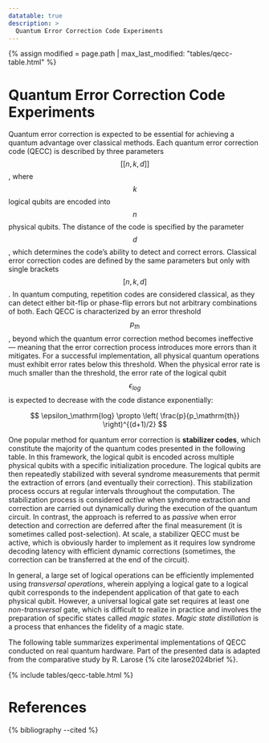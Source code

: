```yaml
---
datatable: true
description: >
  Quantum Error Correction Code Experiments
---
```

{% assign modified = page.path | max_last_modified: "tables/qecc-table.html" %}
# Quantum Error Correction Code Experiments

Quantum error correction is expected to be essential for achieving a quantum advantage over classical methods. Each quantum error correction code (QECC) is described by three parameters $$[[ n, k, d ]]$$, where $$k$$ logical qubits are encoded into $$n$$ physical qubits. The distance of the code is specified by the parameter $$d$$,  which determines the code’s ability to detect and correct errors. Classical error correction codes are defined by the same parameters but only with single brackets $$[ n, k, d ]$$. In quantum computing, repetition codes are considered classical, as they can detect either bit-flip or phase-flip errors but not arbitrary combinations of both.
Each QECC is characterized by an error threshold $$p_{th}$$, beyond which the quantum error correction method becomes ineffective — meaning that the error correction process introduces more errors than it mitigates. For a successful implementation, all physical quantum operations must exhibit error rates below this threshold. When the physical error rate is much smaller than the threshold, the error rate of the logical qubit $$\epsilon_{log}$$ is expected to decrease with the code distance exponentially:

$$ \epsilon_\mathrm{log} \propto \left( \frac{p}{p_\mathrm{th}} \right)^{(d+1)/2} $$

One popular method for quantum error correction is **stabilizer codes**, which constitute the majority of the quantum codes presented in the following table. In this framework, the logical qubit is encoded across multiple physical qubits with a specific initialization procedure. The logical qubits are then repeatedly stabilized with several syndrome measurements that permit the extraction of errors (and eventually their correction). This stabilization process occurs at regular intervals throughout the computation. The stabilization process is considered *active* when syndrome extraction and correction are carried out dynamically during the execution of the quantum circuit. In contrast, the approach is referred to as *passive* when error detection and correction are deferred after the final measurement (it is sometimes called post-selection). At scale, a stabilizer QECC must be active, which is obviously harder to implement as it requires low syndrome decoding latency with efficient dynamic corrections (sometimes, the correction can be transferred at the end of the circuit).

In general, a large set of logical operations can be efficiently implemented using *transversal operations*, wherein applying a logical gate to a logical qubit corresponds to the independent application of that gate to each physical qubit. However, a universal logical gate set requires at least one *non-transversal* gate, which is difficult to realize in practice and involves the preparation of specific states called *magic states*. *Magic state distillation* is a process that enhances the fidelity of a magic state.

The following table summarizes experimental implementations of QECC conducted on real quantum hardware. Part of the presented data is adapted from the comparative study by R. Larose {% cite larose2024brief %}.

{% include tables/qecc-table.html %}

<script type="text/javascript">
    $(document).ready(function() {
      $('.qecc-table').DataTable(
        {
          "pageLength": 10,
          "drawCallback": function(settings){ 
            MathJax.Hub.Queue(["Typeset", MathJax.Hub]); 
          }
        } 
      );
    });
</script>

# References

{% bibliography --cited %}